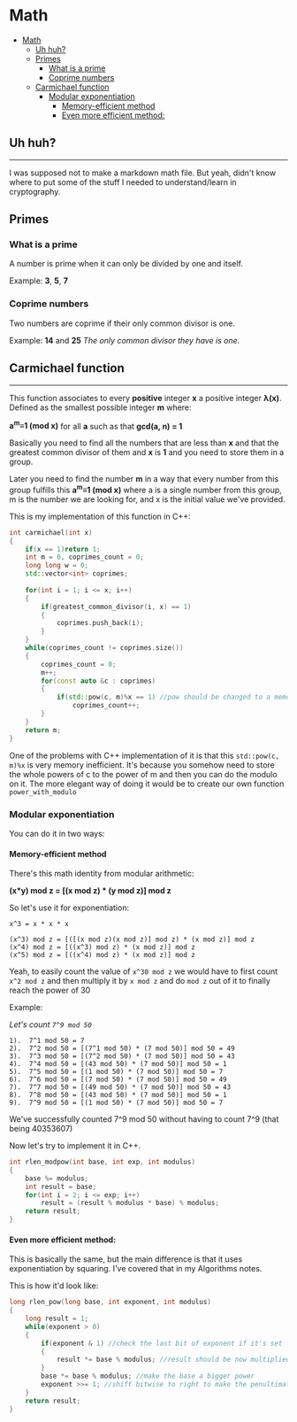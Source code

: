 
# Math

<!-- TOC -->

- [Math](#math)
	- [Uh huh?](#uh-huh)
	- [Primes](#primes)
		- [What is a prime](#what-is-a-prime)
		- [Coprime numbers](#coprime-numbers)
	- [Carmichael function](#carmichael-function)
		- [Modular exponentiation](#modular-exponentiation)
			- [Memory-efficient method](#memory-efficient-method)
			- [Even more efficient method:](#even-more-efficient-method)

<!-- /TOC -->

## Uh huh?
---

I was supposed not to make a markdown math file. But yeah, didn't know where to put some of the stuff I needed to understand/learn in cryptography.


## Primes

### What is a prime
A number is prime when it can only be divided by one and itself.

Example: **3**, **5**, **7**

### Coprime numbers
Two numbers are coprime if their only common divisor is one. 

Example: **14** and **25** _The only common divisor they have is one._


## Carmichael function
---

This function associates to every **positive** integer **x** a positive integer **&lambda;(x)**. Defined as the smallest possible integer **m** where: 

**a<sup>m</sup>&Congruent;1 (mod x)**
for all **a** such as that **gcd(a, n) = 1**

Basically you need to find all the numbers that are less than **x** and that the greatest common divisor of them and **x** is **1** and you need to store them in a group.

Later you need to find the number **m** in a way that every number from this group fulfills this **a<sup>m</sup>&Congruent;1 (mod x)**
where a is a single number from this group, m is the number we are looking for, and x is the initial value we've provided.

This is my implementation of this function in C++:
```cpp
int carmichael(int x)
{
	if(x == 1)return 1;
	int m = 0, coprimes_count = 0;
	long long w = 0;
	std::vector<int> coprimes;
	
	for(int i = 1; i <= x; i++)
	{
		if(greatest_common_divisor(i, x) == 1)
		{
			coprimes.push_back(i);
		}
	}
	while(coprimes_count != coprimes.size())
	{
		coprimes_count = 0;
		m++;
		for(const auto &c : coprimes)
		{
			if(std::pow(c, m)%x == 1) //pow should be changed to a memory-efficient function that supports modulo
				coprimes_count++;
		}
	}
	return m;
}
```

One of the problems with C++ implementation of it is that this `std::pow(c, m)%x` is very memory inefficient.
It's because you somehow need to store the whole powers of c to the power of m and then you can do the modulo on it.
The more elegant way of doing it would be to create our own function `power_with_modulo`

### Modular exponentiation

You can do it in two ways:

#### Memory-efficient method

There's this math identity from modular arithmetic:

**(x*y) mod z = [(x mod z) * (y mod z)] mod z**

So let's use it for exponentiation:

```
x^3 = x * x * x

(x^3) mod z = [([(x mod z)(x mod z)] mod z) * (x mod z)] mod z
(x^4) mod z = [((x^3) mod z) * (x mod z)] mod z
(x^5) mod z = [((x^4) mod z) * (x mod z)] mod z
```
Yeah, to easily count the value of `x^30 mod z` we would have to first count `x^2 mod z` and then multiply it by `x mod z` and do `mod z` out of it to finally reach the power of 30

Example:

_Let's count `7^9 mod 50`_
```
1).  7^1 mod 50 = 7
2).  7^2 mod 50 = [(7^1 mod 50) * (7 mod 50)] mod 50 = 49
3).  7^3 mod 50 = [(7^2 mod 50) * (7 mod 50)] mod 50 = 43
4).  7^4 mod 50 = [(43 mod 50) * (7 mod 50)] mod 50 = 1
5).  7^5 mod 50 = [(1 mod 50) * (7 mod 50)] mod 50 = 7
6).  7^6 mod 50 = [(7 mod 50) * (7 mod 50)] mod 50 = 49
7).  7^7 mod 50 = [(49 mod 50) * (7 mod 50)] mod 50 = 43
8).  7^8 mod 50 = [(43 mod 50) * (7 mod 50)] mod 50 = 1
9).  7^9 mod 50 = [(1 mod 50) * (7 mod 50)] mod 50 = 7
```
We've successfully counted 7^9 mod 50 without having to count 7^9 (that being 40353607)

Now let's try to implement it in C++.
```cpp
int rlen_modpow(int base, int exp, int modulus)
{
    base %= modulus;
	int result = base;
	for(int i = 2; i <= exp; i++)
		result = (result % modulus * base) % modulus; 
    return result;
}
```
#### Even more efficient method:

This is basically the same, but the main difference is that it uses exponentiation by squaring. I've covered that in my Algorithms notes.

This is how it'd look like:
```cpp
long rlen_pow(long base, int exponent, int modulus)
{
	long result = 1;
	while(exponent > 0)
	{
		if(exponent & 1) //check the last bit of exponent if it's set
		{
			result *= base % modulus; //result should be now multiplied by the corresponding power for a specific bit
		}
		base *= base % modulus; //make the base a bigger power
		exponent >>= 1; //shift bitwise to right to make the penultimate bit the last bit to later check it	
	}
	return result;
}
```

